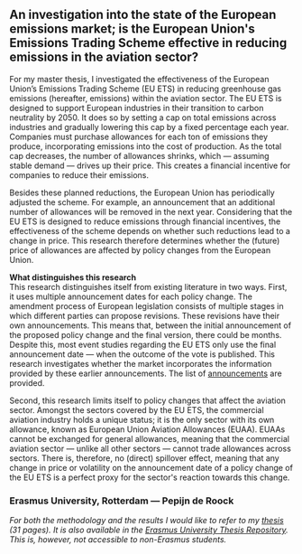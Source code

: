 ## An investigation into the state of the European emissions market; is the European Union's Emissions Trading Scheme effective in reducing emissions in the aviation sector?

For my master thesis, I investigated the effectiveness of the European Union’s Emissions Trading Scheme (EU ETS) in reducing greenhouse gas emissions (hereafter, emissions) within the aviation sector. The EU ETS is designed to support European industries in their transition to carbon neutrality by 2050. It does so by setting a cap on total emissions across industries and gradually lowering this cap by a fixed percentage each year. Companies must purchase allowances for each ton of emissions they produce, incorporating emissions into the cost of production. As the total cap decreases, the number of allowances shrinks, which — assuming stable demand — drives up their price. This creates a financial incentive for companies to reduce their emissions.

Besides these planned reductions, the European Union has periodically adjusted the scheme. For example, an announcement that an additional number of allowances will be removed in the next year. Considering that the EU ETS is designed to reduce emissions through financial incentives, the effectiveness of the scheme depends on whether such reductions lead to a change in price. This research therefore determines whether the (future) price of allowances are affected by policy changes from the European Union.

**What distinguishes this research**  
This research distinguishes itself from existing literature in two ways. First, it uses multiple announcement dates for each policy change. The amendment process of European legislation consists of multiple stages in which different parties can propose revisions. These revisions have their own announcements. This means that, between the initial announcement of the proposed policy change and the final version, there could be months. Despite this, most event studies regarding the EU ETS only use the final announcement date — when the outcome of the vote is published. This research investigates whether the market incorporates the information provided by these earlier announcements. The list of [announcements](data/announcements.pdf) are provided.

Second, this research limits itself to policy changes that affect the aviation sector. Amongst the sectors covered by the EU ETS, the commercial aviation industry holds a unique status; it is the only sector with its own allowance, known as European Union Aviation Allowances (EUAA). EUAAs cannot be exchanged for general allowances, meaning that the commercial aviation sector — unlike all other sectors — cannot trade allowances across sectors. There is, therefore, no (direct) spillover effect, meaning that any change in price or volatility on the announcement date of a policy change of the EU ETS is a perfect proxy for the sector's reaction towards this change.

### **Erasmus University, Rotterdam** — Pepijn de Roock
*For both the methodology and the results I would like to refer to my [thesis](thesis.pdf) (31 pages). It is also available in the [Erasmus University Thesis Repository](https://thesis.eur.nl/pub/71921). This is, however, not accessible to non-Erasmus students.*

